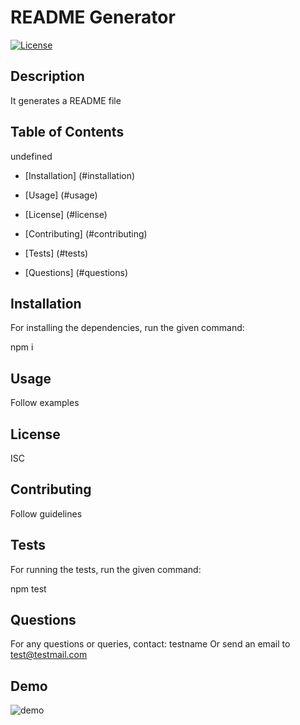 
# README Generator

[![License](https://img.shields.io/badge/license-ISC-blue.svg)](https://github.com/testname/README-Generator)


## Description

It generates a README file


## Table of Contents

undefined

* [Installation] (#installation)

* [Usage] (#usage)

* [License] (#license)

* [Contributing] (#contributing)

* [Tests] (#tests)

* [Questions] (#questions)


## Installation

For installing the dependencies, run the given command:

npm i


## Usage

Follow examples


## License

ISC


## Contributing

Follow guidelines


## Tests

For running the tests, run the given command:

npm test


## Questions

For any questions or queries, contact: testname
Or send an email to test@testmail.com


## Demo

![demo](https://user-images.githubusercontent.com/51222558/81357234-ef6b6900-9087-11ea-8c5b-d1c3654b95a6.gif)

